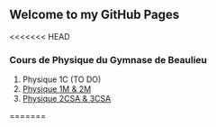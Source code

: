 ## Welcome to my GitHub Pages

<<<<<<< HEAD
### Cours de Physique du Gymnase de Beaulieu
1. Physique 1C (TO DO)
2. [Physique 1M & 2M](https://phpittet.github.io/physique-gybe/)
3. [Physique 2CSA & 3CSA](https://phpittet.github.io/physique-CSA-gybe/index.html)

=======
